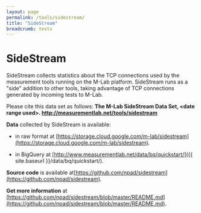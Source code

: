 ```yaml
---
layout: page
permalink: /tools/sidestream/
title: "SideStream"
breadcrumb: tests
---
```


# SideStream

SideStream collects statistics about the TCP connections used by the measurement tools running on the M-Lab platform. SideStream runs as a "side" addition to other tools, taking advantage of TCP connections generated by incoming tests to M-Lab.

Please cite this data set as follows: **The M-Lab SideStream Data Set, &lt;date range used&gt;. http://measurementlab.net/tools/sidestream**

**Data** collected by SideStream is available:

* in raw format at [https://storage.cloud.google.com/m-lab/sidestream](https://storage.cloud.google.com/m-lab/sidestream).

* in BigQuery at [http://www.measurementlab.net/data/bq/quickstart/]({{ site.baseurl }}/data/bq/quickstart/).

**Source code** is available at[https://github.com/npad/sidestream](https://github.com/npad/sidestream).

**Get more information** at [https://github.com/npad/sidestream/blob/master/README.md](https://github.com/npad/sidestream/blob/master/README.md).